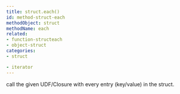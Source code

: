 ```yaml
---
title: struct.each()
id: method-struct-each
methodObject: struct
methodName: each
related:
- function-structeach
- object-struct
categories:
- struct

- iterator
---
```


call the given UDF/Closure with every entry (key/value) in the struct.